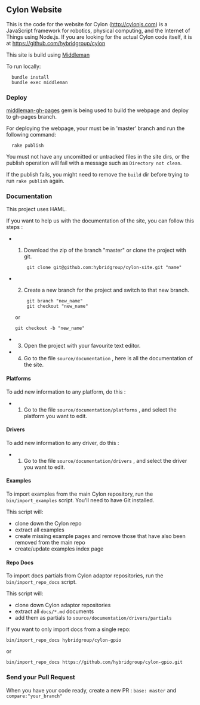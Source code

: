 ## Cylon Website

This is the code for the website for Cylon (http://cylonjs.com) is a JavaScript framework for robotics, physical computing, and the Internet of Things using Node.js.
If you are looking for the actual Cylon code itself, it is at https://github.com/hybridgroup/cylon

This site is build using [Middleman](http://middlemanapp.com/basics/getting-started/)  

To run locally:  

      bundle install
      bundle exec middleman

### Deploy

[middleman-gh-pages](https://github.com/neo/middleman-gh-pages) gem is being used to build the webpage and deploy to gh-pages branch.  

For deploying the webpage, your must be in 'master' branch and run the following command:

      rake publish

You must not have any uncomitted or untracked files in the site dirs, or the publish operation will fail with a message such as `Directory not clean`.

If the publish fails, you might need to remove the `build` dir before trying to run `rake publish` again.

### Documentation

This project uses HAML.

If you want to help us with the documentation of the site, you can follow this steps :

- 1) Download the zip of the branch "master" or clone the project with git.

		  git clone git@github.com:hybridgroup/cylon-site.git "name"

- 2) Create a new branch for the project and switch to that new branch.

		  git branch "new_name"
		  git checkout "new_name"

  or
  
      git checkout -b "new_name"

- 3) Open the project with your favourite text editor.

- 4) Go to the file `source/documentation` , here is all the documentation of the site.

#### Platforms

To add new information to any platform, do this :

- 1) Go to the file `source/documentation/platforms` , and select the platform you want to edit.

#### Drivers

To add new information to any driver, do this :

- 1) Go to the file `source/documentation/drivers` , and select the driver you want to edit.

#### Examples

To import examples from the main Cylon repository, run the `bin/import_examples`
script. You'll need to have Git installed.

This script will:

- clone down the Cylon repo
- extract all examples
- create missing example pages and remove those that have also been removed from the main repo
- create/update examples index page

#### Repo Docs

To import docs partials from Cylon adaptor repositories, run the
`bin/import_repo_docs` script.

This script will:

- clone down Cylon adaptor repositories
- extract all `docs/*.md` documents
- add them as partials to `source/documentation/drivers/partials`

If you want to only import docs from a single repo:

```
bin/import_repo_docs hybridgroup/cylon-gpio
```

or

```
bin/import_repo_docs https://github.com/hybridgroup/cylon-gpio.git
```

### Send your Pull Request

When you have your code ready, create a new PR : `base: master` and `compare:"your_branch"`
